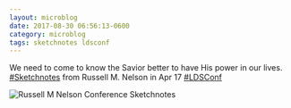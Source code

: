 ```yaml
---
layout: microblog
date: 2017-08-30 06:56:13-0600
category: microblog
tags: sketchnotes ldsconf
---
```

We need to come to know the Savior better to have His power in our lives. [#Sketchnotes](/tags/sketchnotes) from Russell M. Nelson in Apr 17 [#LDSConf](/tags/ldsconf)

![Russell M Nelson Conference Sketchnotes](/images/microblog/201708300656.jpg)
